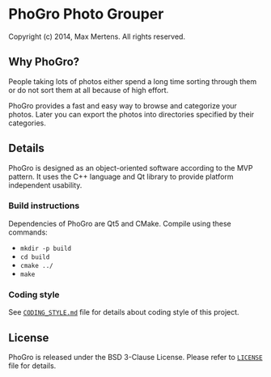 
# PhoGro Photo Grouper

Copyright (c) 2014, Max Mertens.
All rights reserved.

## Why PhoGro?

People taking lots of photos either spend a long time sorting through them or do not
sort them at all because of high effort.

PhoGro provides a fast and easy way to browse and categorize your photos.
Later you can export the photos into directories specified by their categories.

## Details

PhoGro is designed as an object-oriented software according to the MVP pattern.
It uses the C++ language and Qt library to provide platform independent usability.

### Build instructions

Dependencies of PhoGro are Qt5 and CMake. Compile using these commands:
* `mkdir -p build`
* `cd build`
* `cmake ../`
* `make`

### Coding style

See [`CODING_STYLE.md`](CODING_STYLE.md) file for details about coding style of
this project.

## License

PhoGro is released under the BSD 3-Clause License.
Please refer to [`LICENSE`][license_link] file for details.

[license_link]:
https://github.com/jellysheep/phogro/blob/master/LICENSE

